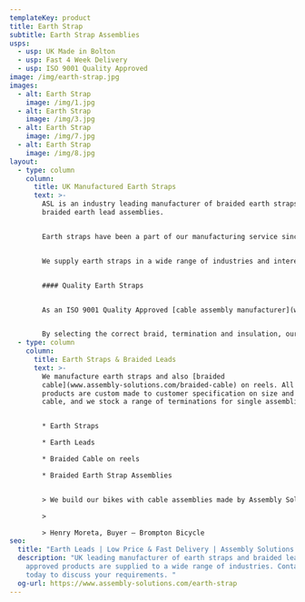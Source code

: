 ```yaml
---
templateKey: product
title: Earth Strap
subtitle: Earth Strap Assemblies
usps:
  - usp: UK Made in Bolton
  - usp: Fast 4 Week Delivery
  - usp: ISO 9001 Quality Approved
image: /img/earth-strap.jpg
images:
  - alt: Earth Strap
    image: /img/1.jpg
  - alt: Earth Strap
    image: /img/3.jpg
  - alt: Earth Strap
    image: /img/7.jpg
  - alt: Earth Strap
    image: /img/8.jpg
layout:
  - type: column
    column:
      title: UK Manufactured Earth Straps
      text: >-
        ASL is an industry leading manufacturer of braided earth straps and
        braided earth lead assemblies.


        Earth straps have been a part of our manufacturing service since we began 25 years ago.


        We supply earth straps in a wide range of industries and interestingly recently supplied a range of braided earth straps into the Queen Elizabeth Aircraft Carrier!


        #### Quality Earth Straps


        As an ISO 9001 Quality Approved [cable assembly manufacturer](www.assembly-solutions.com/cable-assembly), we produce all earth straps to the highest standard from our large and lively Bolton factory.


        By selecting the correct braid, termination and insulation, our earth straps are optimised for each application. We are open to looking at any size and quantity, and ensure that every single strap reaches the required performance criteria with respect to; temperature, flexibility, corrosion resistance, weight and electrical characteristics.
  - type: column
    column:
      title: Earth Straps & Braided Leads
      text: >-
        We manufacture earth straps and also [braided
        cable](www.assembly-solutions.com/braided-cable) on reels. All our
        products are custom made to customer specification on size and length of
        cable, and we stock a range of terminations for single assemblies.


        * Earth Straps

        * Earth Leads

        * Braided Cable on reels

        * Braided Earth Strap Assemblies


        > We build our bikes with cable assemblies made by Assembly Solutions as their quality is first class and deliveries are always on time, which is vital for our fast moving production lines! The sales and engineering team are an absolute pleasure to deal with, very friendly and quick to respond to any technical changes and quotations. It is very easy to say that ASL are one of our best suppliers!

        >

        > Henry Moreta, Buyer – Brompton Bicycle
seo:
  title: "Earth Leads | Low Price & Fast Delivery | Assembly Solutions "
  description: "UK leading manufacturer of earth straps and braided leads. Quality
    approved products are supplied to a wide range of industries. Contact us
    today to discuss your requirements. "
  og-url: https://www.assembly-solutions.com/earth-strap
---
```

